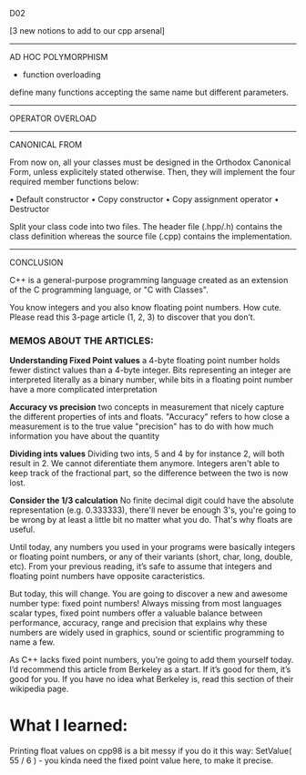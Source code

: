 
D02

[3 new notions to add to our cpp arsenal]

_________________________________________________________________________________________________________________

AD HOC POLYMORPHISM 

- function overloading

define many functions accepting the same name but different parameters.


_________________________________________________________________________________________________________________

OPERATOR OVERLOAD


_________________________________________________________________________________________________________________

CANONICAL FROM

From now on, all your classes must be designed in the Orthodox Canonical Form,
unless explicitely stated otherwise. Then, they will implement the four required member
functions below:

• Default constructor
• Copy constructor
• Copy assignment operator
• Destructor

Split your class code into two files. The header file (.hpp/.h) contains the class
definition whereas the source file (.cpp) contains the implementation.

_________________________________________________________________________________________________________________

CONCLUSION

C++ is a general-purpose programming language created as an extension of the C programming language, or "C with Classes".

You know integers and you also know floating point numbers. How cute.
Please read this 3-page article (1, 2, 3) to discover that you don’t.

### MEMOS ABOUT THE ARTICLES:

__Understanding Fixed Point values__ 
a 4-byte floating point number holds fewer distinct values than a 4-byte integer. 
Bits representing an integer are interpreted literally as a binary number,
while bits in a floating point number have a more complicated interpretation

__Accuracy vs precision__ 
two concepts in measurement that nicely capture the different properties of ints and floats.
"Accuracy" refers to how close a measurement is to the true value
"precision" has to do with how much information you have about the quantity

__Dividing ints values__
Dividing two ints, 5 and 4 by for instance 2, will both result in 2. We cannot diferentiate them anymore.
Integers aren't able to keep track of the fractional part, so the difference between the two is now lost.

__Consider the 1/3 calculation__
No finite decimal digit could have the absolute representation (e.g. 0.333333), there'll never be enough 3's,
you're going to be wrong by at least a little bit no matter what you do. That's why floats are useful.

Until today, any numbers you used in your programs were basically integers or floating
point numbers, or any of their variants (short, char, long, double, etc). From your previous
reading, it’s safe to assume that integers and floating point numbers have opposite caracteristics.

But today, this will change. You are going to discover a new and awesome number
type: fixed point numbers! Always missing from most languages scalar types, fixed point
numbers offer a valuable balance between performance, accuracy, range and precision that
explains why these numbers are widely used in graphics, sound or scientific programming
to name a few.

As C++ lacks fixed point numbers, you’re going to add them yourself today. 
I’d recommend this article from Berkeley as a start. If it’s good for them, it’s good for you. 
If you have no idea what Berkeley is, read this section of their wikipedia page.

# What I learned:

Printing float values on cpp98 is a bit messy if you do it this way: 
    SetValue( 55 / 6 ) - you kinda need the fixed point value here, to make it precise.